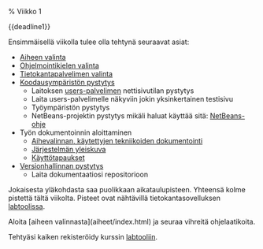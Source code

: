 % Viikko 1
<!-- order: 1 -->

<deadline>{{deadline1}}</deadline>

Ensimmäisellä viikolla tulee olla tehtynä seuraavat asiat:

* [Aiheen valinta]({{rootdir}}aiheet/index.html)
* [Ohjelmointikielen valinta](ohjelmointikielet.html)
* [Tietokantapalvelimen valinta](tietokannat.html)
* [Koodausympäristön pystytys](tekniikka.html)
    * Laitoksen [users-palvelimen]({{rootdir}}ohjeistus/users/index.html) nettisivutilan pystytys
    * Laita users-palvelimelle näkyviin jokin yksinkertainen testisivu 
    * Työympäristön pystytys 
    * NetBeans-projektin pystytys mikäli haluat käyttää sitä: [NetBeans-ohje]({{rootdir}}ohjeistus/netbeans.html)
* Työn dokumentoinnin aloittaminen
    * [Aihevalinnan, käytettyjen tekniikoiden dokumentointi]({{rootdir}}dokumentaatio-ohje.html#johdanto)
    * [Järjestelmän yleiskuva]({{rootdir}}dokumentaatio-ohje.html#yleiskuva-j%C3%A4rjestelm%C3%A4st%C3%A4)
    * [Käyttötapaukset]({{rootdir}}dokumentaatio-ohje.html#k%C3%A4ytt%C3%B6tapaukset)
* [Versionhallinnan pystytys](git-ohje.html)
    * Laita dokumentaatiosi repositorioon

Jokaisesta yläkohdasta saa puolikkaan aikataulupisteen. 
Yhteensä kolme pistettä tältä viikolta. 
Pisteet ovat nähtävillä tietokantasovelluksen [labtoolissa](http://tsoha-labtool.herokuapp.com/).

<ohje>
Aloita [aiheen valinnasta](aiheet/index.html) ja seuraa vihreitä ohjelaatikoita.

Tehtyäsi kaiken rekisteröidy kurssin [labtooliin](http://tsoha-labtool.herokuapp.com/).
</ohje>
